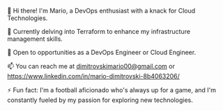 
👋 Hi there! I'm Mario, a DevOps enthusiast with a knack for Cloud Technologies.

🌱 Currently delving into Terraform to enhance my infrastructure management skills.

💼 Open to opportunities as a DevOps Engineer or Cloud Engineer.

📫 You can reach me at dimitrovskimario00@gmail.com or https://www.linkedin.com/in/mario-dimitrovski-8b4063206/

⚡ Fun fact: I'm a football aficionado who's always up for a game, and I'm constantly fueled by my passion for exploring new technologies.

